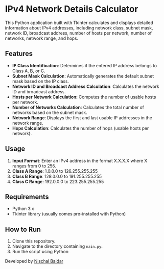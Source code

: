 # IPv4 Network Details Calculator

This Python application built with Tkinter calculates and displays detailed information about IPv4 addresses, including network class, subnet mask, network ID, broadcast address, number of hosts per network, number of networks, network range, and hops.

## Features

- **IP Class Identification**: Determines if the entered IP address belongs to Class A, B, or C.
- **Subnet Mask Calculation**: Automatically generates the default subnet mask based on the IP class.
- **Network ID and Broadcast Address Calculation**: Calculates the network ID and broadcast address.
- **Hosts per Network Calculation**: Computes the number of usable hosts per network.
- **Number of Networks Calculation**: Calculates the total number of networks based on the subnet mask.
- **Network Range**: Displays the first and last usable IP addresses in the network range.
- **Hops Calculation**: Calculates the number of hops (usable hosts per network).

## Usage

1. **Input Format**: Enter an IPv4 address in the format X.X.X.X where X ranges from 0 to 255.
2. **Class A Range**: 1.0.0.0 to 126.255.255.255
3. **Class B Range**: 128.0.0.0 to 191.255.255.255
4. **Class C Range**: 192.0.0.0 to 223.255.255.255

## Requirements

- Python 3.x
- Tkinter library (usually comes pre-installed with Python)

## How to Run

1. Clone this repository.
2. Navigate to the directory containing `main.py`.
3. Run the script using Python:

Developed by [Nischal Baidar](https://github.com/bainash10)
